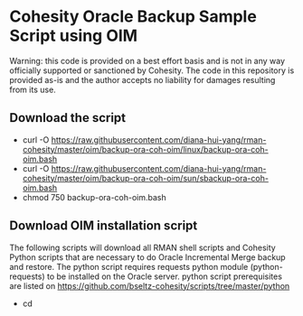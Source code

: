 # Cohesity Oracle Backup Sample Script using OIM

Warning: this code is provided on a best effort basis and is not in any way officially supported or sanctioned by Cohesity. The code in this repository is provided as-is and the author accepts no liability for damages resulting from its use.

## Download the script

- curl -O https://raw.githubusercontent.com/diana-hui-yang/rman-cohesity/master/oim/backup-ora-coh-oim/linux/backup-ora-coh-oim.bash
- curl -O https://raw.githubusercontent.com/diana-hui-yang/rman-cohesity/master/oim/backup-ora-coh-oim/sun/sbackup-ora-coh-oim.bash
- chmod 750 backup-ora-coh-oim.bash

## Download OIM installation script
The following scripts will download all RMAN shell scripts and Cohesity Python scripts that are necessary to do Oracle Incremental Merge backup and restore. The python script requires requests python module (python-requests) to be installed on the Oracle server. python script prerequisites are listed on https://github.com/bseltz-cohesity/scripts/tree/master/python

- cd <script directory>
- curl -O https://raw.githubusercontent.com/diana-hui-yang/rman-cohesity/master/oim/linux-oim-download.bash
- chmod 750 linux-oim-download.bash
- curl -O https://raw.githubusercontent.com/diana-hui-yang/rman-cohesity/master/oim/sun-oim-download.bash
- chmod 750 sun-oim-download.bash
